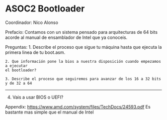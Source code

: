# ASOC2 Bootloader

Coordinador: Nico Alonso

Prefacio:
	Contamos con un sistema pensado para arquitecturas de 64 bits acorde al manual
	de ensamblador de Intel que ya conoceis.

Preguntas:
	1. Describe el proceso que sigue tu máquina hasta que ejecuta la primera linea de
	tu boot.asm.

	2. Que información pone la bios a nuestra disposición cuando empezamos a ejecutar
	el bootloader?

	3. Describe el proceso que seguiremos para avanzar de los 16 a 32 bits y de 32 a 64
	
-----

4. Vais a usar BIOS o UEFI?

Appendix: https://www.amd.com/system/files/TechDocs/24593.pdf 
Es bastante mas simple que el manual de Intel
